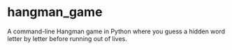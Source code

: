 # hangman_game
A command-line Hangman game in Python where you guess a hidden word letter by letter before running out of lives.
